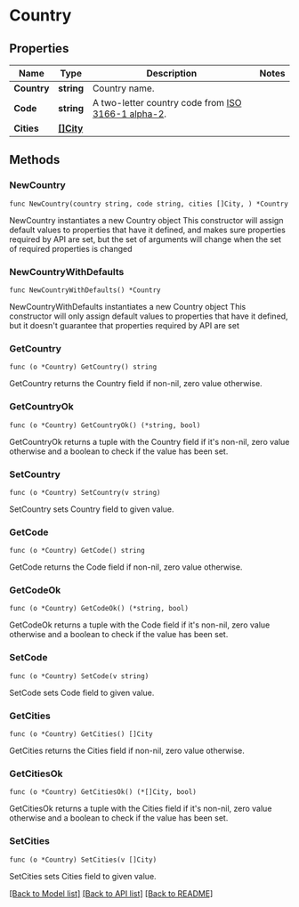 # Country

## Properties

Name | Type | Description | Notes
------------ | ------------- | ------------- | -------------
**Country** | **string** | Country name. | 
**Code** | **string** | A two-letter country code from [ISO 3166-1 alpha-2](https://en.wikipedia.org/wiki/ISO_3166-1_alpha-2). | 
**Cities** | [**[]City**](City.md) |  | 

## Methods

### NewCountry

`func NewCountry(country string, code string, cities []City, ) *Country`

NewCountry instantiates a new Country object
This constructor will assign default values to properties that have it defined,
and makes sure properties required by API are set, but the set of arguments
will change when the set of required properties is changed

### NewCountryWithDefaults

`func NewCountryWithDefaults() *Country`

NewCountryWithDefaults instantiates a new Country object
This constructor will only assign default values to properties that have it defined,
but it doesn't guarantee that properties required by API are set

### GetCountry

`func (o *Country) GetCountry() string`

GetCountry returns the Country field if non-nil, zero value otherwise.

### GetCountryOk

`func (o *Country) GetCountryOk() (*string, bool)`

GetCountryOk returns a tuple with the Country field if it's non-nil, zero value otherwise
and a boolean to check if the value has been set.

### SetCountry

`func (o *Country) SetCountry(v string)`

SetCountry sets Country field to given value.


### GetCode

`func (o *Country) GetCode() string`

GetCode returns the Code field if non-nil, zero value otherwise.

### GetCodeOk

`func (o *Country) GetCodeOk() (*string, bool)`

GetCodeOk returns a tuple with the Code field if it's non-nil, zero value otherwise
and a boolean to check if the value has been set.

### SetCode

`func (o *Country) SetCode(v string)`

SetCode sets Code field to given value.


### GetCities

`func (o *Country) GetCities() []City`

GetCities returns the Cities field if non-nil, zero value otherwise.

### GetCitiesOk

`func (o *Country) GetCitiesOk() (*[]City, bool)`

GetCitiesOk returns a tuple with the Cities field if it's non-nil, zero value otherwise
and a boolean to check if the value has been set.

### SetCities

`func (o *Country) SetCities(v []City)`

SetCities sets Cities field to given value.



[[Back to Model list]](../README.md#documentation-for-models) [[Back to API list]](../README.md#documentation-for-api-endpoints) [[Back to README]](../README.md)


